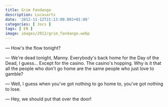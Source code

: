 ```yaml
---
title: Grim Fandango
description: Lucasarts
date: '2012-11-12T21:13:00.002+01:00'
categories: [ Jocs ]
tags: [ EN ]
image: images/2012/grim_fandango.webp
---
```


&mdash; How's the flow tonight?

&mdash; We're dead tonight, Manny. Everybody's back home for the Day of the Dead, I guess... Except for the casino. The casino's hopping. Why is it that all the people who don't go home are the same people who just love to gamble?

&mdash; Well, I guess when you've got nothing to go home to, you've got nothing to lose.

&mdash; Hey, we should put that over the door!
